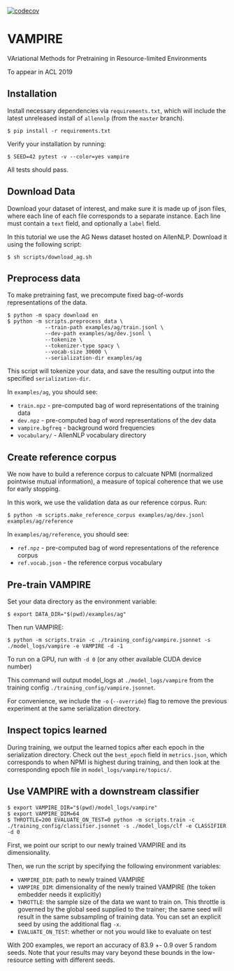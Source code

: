 [![codecov](https://codecov.io/gh/allenai/vae/branch/master/graph/badge.svg?token=NOriF2Rm8p)](https://codecov.io/gh/allenai/vae)

# VAMPIRE

VAriational Methods for Pretraining in Resource-limited Environments

To appear in ACL 2019

## Installation

Install necessary dependencies via `requirements.txt`, which will include the latest unreleased install of `allennlp` (from the `master` branch).

```
$ pip install -r requirements.txt
```

Verify your installation by running: 

```
$ SEED=42 pytest -v --color=yes vampire
```

All tests should pass.

## Download Data

Download your dataset of interest, and make sure it is made up of json files, where each line of each file corresponds to a separate instance. Each line must contain a `text` field, and optionally a `label` field. 

In this tutorial we use the AG News dataset hosted on AllenNLP. Download it using the following script:

```
$ sh scripts/download_ag.sh
```

## Preprocess data

To make pretraining fast, we precompute fixed bag-of-words representations of the data. 

```
$ python -m spacy download en
$ python -m scripts.preprocess_data \
            --train-path examples/ag/train.jsonl \
            --dev-path examples/ag/dev.jsonl \
            --tokenize \
            --tokenizer-type spacy \
            --vocab-size 30000 \
            --serialization-dir examples/ag
```

This script will tokenize your data, and save the resulting output into the specified `serialization-dir`.

In `examples/ag`, you should see:

* `train.npz` - pre-computed bag of word representations of the training data
* `dev.npz` - pre-computed bag of word representations of the dev data
* `vampire.bgfreq` - background word frequencies
* `vocabulary/` - AllenNLP vocabulary directory

## Create reference corpus

We now have to build a reference corpus to calcuate NPMI (normalized pointwise mutual information), a measure of topical coherence that we use for early stopping.

In this work, we use the validation data as our reference corpus. Run:

```
$ python -m scripts.make_reference_corpus examples/ag/dev.jsonl examples/ag/reference
```

In `examples/ag/reference`, you should see:

* `ref.npz` - pre-computed bag of word representations of the reference corpus
* `ref.vocab.json` - the reference corpus vocabulary


## Pre-train VAMPIRE

Set your data directory as the environment variable:

```
$ export DATA_DIR="$(pwd)/examples/ag"
```

Then run VAMPIRE:

```
$ python -m scripts.train -c ./training_config/vampire.jsonnet -s ./model_logs/vampire -e VAMPIRE -d -1
```

To run on a GPU, run with `-d 0` (or any other available CUDA device number)

This command will output model_logs at `./model_logs/vampire` from the training config `./training_config/vampire.jsonnet`. 

For convenience, we include the `-o` (`--override`) flag to remove the previous experiment at the same serialization directory.


## Inspect topics learned

During training, we output the learned topics after each epoch in the serialization directory. Check out the `best_epoch` field in `metrics.json`, which corresponds to when NPMI is highest during training, and then look at the corresponding epoch file in `model_logs/vampire/topics/`.

## Use VAMPIRE with a downstream classifier

```
$ export VAMPIRE_DIR="$(pwd)/model_logs/vampire"
$ export VAMPIRE_DIM=64
$ THROTTLE=200 EVALUATE_ON_TEST=0 python -m scripts.train -c ./training_config/classifier.jsonnet -s ./model_logs/clf -e CLASSIFIER -d 0
```

First, we point our script to our newly trained VAMPIRE and its dimensionality.

Then, we run the script by specifying the following environment variables:
* `VAMPIRE_DIR`: path to newly trained VAMPIRE
* `VAMPIRE_DIM`: dimensionality of the newly trained VAMPIRE (the token embedder needs it explicitly)
* `THROTTLE`: the sample size of the data we want to train on. This throttle is governed by the global seed supplied to the trainer; the same seed will result in the same subsampling of training data. You can set an explicit seed by using the additional flag `-x`.
* `EVALUATE_ON_TEST`: whether or not you would like to evaluate on test

With 200 examples, we report an accuracy of 83.9 +- 0.9 over 5 random seeds. Note that your results may vary beyond these bounds in the low-resource setting with different seeds.
